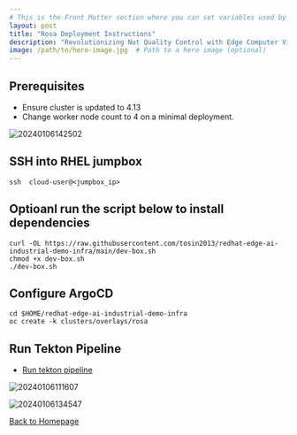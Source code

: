 ```yaml
---
# This is the Front Matter section where you can set variables used by Jekyll
layout: post
title: "Rosa Deployment Instructions"
description: "Revolutionizing Nut Quality Control with Edge Computer Vision using YOLO V5 and Microshift"
image: /path/to/hero-image.jpg  # Path to a hero image (optional)
---
```


## Prerequisites
* Ensure cluster is updated to 4.13
* Change worker node count to 4 on a minimal deployment. 
  
![![20240106142502](httpsi.imgur.comkMdBwSo.png)](https://i.imgur.com/jKjN4Ev.png)


## SSH into RHEL jumpbox
```
ssh  cloud-user@<jumpbox_ip>
```

## Optioanl run the script below to install dependencies
```
curl -OL https://raw.githubusercontent.com/tosin2013/redhat-edge-ai-industrial-demo-infra/main/dev-box.sh
chmod +x dev-box.sh
./dev-box.sh
```

## Configure ArgoCD 
```
cd $HOME/redhat-edge-ai-industrial-demo-infra
oc create -k clusters/overlays/rosa
```


## Run Tekton Pipeline
* [Run tekton pipeline](run-tekton-pipeline.md)

![20240106111607](https://i.imgur.com/SH87x22.png)

![20240106134547](https://i.imgur.com/ssgQacx.png)

[Back to Homepage](/)